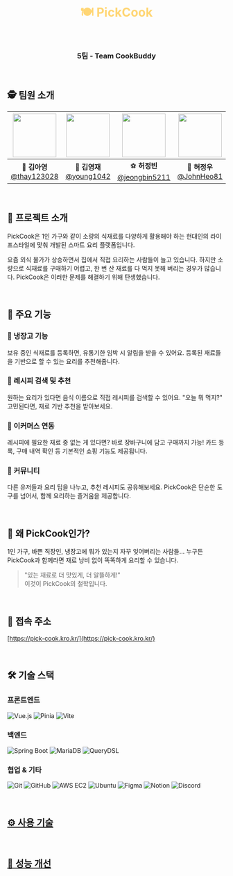 <br>

<h1 align="center" style="color: #FFD675;">🍽️ PickCook </h1><br>
<h3 align="center">5팀 - Team CookBuddy </h3><br>

## 🕵️ 팀원 소개

<div align="center">

| <img src="https://img3.daumcdn.net/thumb/R658x0.q70/?fname=http://t1.daumcdn.net/news/201707/25/seouleconomy/20170725083653488jtol.jpg" width="100" height="100"/> | <img src="https://encrypted-tbn0.gstatic.com/images?q=tbn:ANd9GcS7gEFr3b-5mhcz5mp8GNK41xQauma4MPL5nA&s" width="100" height="100"/> | <img src="https://i.namu.wiki/i/TQwZWqyeyNKMffr3p9A3Bxah_MmOR8das_6Pqr0zNfCWwQG-VjX4XyzdDSDtoW2MPcBnzFEhTVY1Ebm7lECvaw.webp" width="100" height="100"/> | <img src="https://i.namu.wiki/i/QJLpVKc_VfakfHP5IqhTMdGbflc4XkVSl-ggNZ4UElDl60JaMwyVrxw_ihyX12TRrurYDUxm5IbTqYqvVEruVg.webp" width="100" height="100"/> | <img src="https://i.pinimg.com/474x/71/c2/11/71c211b8f46513e77c33c2979e105436.jpg" width="100" height="100"/> |
| :----------------------------------------------------------------------------------------------------------------------------------------------------------------: | :--------------------------------------------------------------------------------------------------------------------------------: | :-----------------------------------------------------------------------------------------------------------------------------------------------------: | :-----------------------------------------------------------------------------------------------------------------------------------------------------: | :-----------------------------------------------------------------------------------------------------------: |
|                                                   🐰 **김아영**<br/>[@thay123028](https://github.com/thay123028)                                                   |                                    🧶 **김영재**<br/>[@young1042](https://github.com/young1042)                                    |                                           ⚽ **허정빈**<br/>[@jeongbin5211](https://github.com/jeongbin5211)                                            |                                              🤪 **허정우**<br/>[@JohnHeo81](https://github.com/JohnHeo81)                                               |                         🐢 **홍서연**<br/>[@seoyeon22](https://github.com/seoyeon22)                          |

</div>
<br>

## 📌 프로젝트 소개

PickCook은 1인 가구와 같이 소량의 식재료를 다양하게 활용해야 하는 현대인의 라이프스타일에 맞춰 개발된 스마트 요리 플랫폼입니다.

요즘 외식 물가가 상승하면서 집에서 직접 요리하는 사람들이 늘고 있습니다. 하지만 소량으로 식재료를 구매하기 어렵고, 한 번 산 재료를 다 먹지 못해 버리는 경우가 많습니다.
PickCook은 이러한 문제를 해결하기 위해 탄생했습니다.

<br/>

## 🥕 주요 기능

### 🔸 냉장고 기능 <br />

보유 중인 식재료를 등록하면, 유통기한 임박 시 알림을 받을 수 있어요.
등록된 재료들을 기반으로 할 수 있는 요리를 추천해줍니다.

### 🔸 레시피 검색 및 추천 <br />

원하는 요리가 있다면 음식 이름으로 직접 레시피를 검색할 수 있어요.
"오늘 뭐 먹지?" 고민된다면, 재료 기반 추천을 받아보세요.

### 🔸 이커머스 연동 <br />

레시피에 필요한 재료 중 없는 게 있다면? 바로 장바구니에 담고 구매까지 가능!
카드 등록, 구매 내역 확인 등 기본적인 쇼핑 기능도 제공됩니다.

### 🔸 커뮤니티 <br />

다른 유저들과 요리 팁을 나누고, 추천 레시피도 공유해보세요.
PickCook은 단순한 도구를 넘어서, 함께 요리하는 즐거움을 제공합니다.

<br />

## 🎯 왜 PickCook인가?

1인 가구, 바쁜 직장인, 냉장고에 뭐가 있는지 자꾸 잊어버리는 사람들…
누구든 PickCook과 함께라면 재료 낭비 없이 똑똑하게 요리할 수 있습니다.

<blockquote> 
"있는 재료로 더 맛있게, 더 알뜰하게!" <br/>
이것이 PickCook의 철학입니다.
</blockquote>

<br/>

## 🔗 접속 주소

[https://pick-cook.kro.kr/](https://pick-cook.kro.kr/)

<br/>

## 🛠️ 기술 스택

### 프론트엔드
![Vue.js](https://img.shields.io/badge/vue.js-%2335495e.svg?style=for-the-badge&logo=vuedotjs&logoColor=%234FC08D)
![Pinia](https://img.shields.io/badge/Pinia-ffd859?style=for-the-badge&logoColor=black)
![Vite](https://img.shields.io/badge/Vite-646CFF?style=for-the-badge&logo=vite&logoColor=white)

### 백엔드
![Spring Boot](https://img.shields.io/badge/Spring%20Boot-6DB33F?style=for-the-badge&logo=Spring%20Boot&logoColor=white)
![MariaDB](https://img.shields.io/badge/MariaDB-003545?style=for-the-badge&logo=MariaDB&logoColor=white)
![QueryDSL](https://img.shields.io/badge/QueryDSL-0769AD?style=for-the-badge&logoColor=white)

### 협업 & 기타
![Git](https://img.shields.io/badge/git-%23F05033.svg?style=for-the-badge&logo=git&logoColor=white)
![GitHub](https://img.shields.io/badge/github-%23121011.svg?style=for-the-badge&logo=github&logoColor=white)
![AWS EC2](https://img.shields.io/badge/Amazon%20EC2-FF9900?style=for-the-badge&logo=Amazon%20EC2&logoColor=white)
![Ubuntu](https://img.shields.io/badge/ubuntu-E95420?style=for-the-badge&logo=ubuntu&logoColor=FFFFFF)
![Figma](https://img.shields.io/badge/figma-F24E1E.svg?style=for-the-badge&logo=figma&logoColor=white)
![Notion](https://img.shields.io/badge/notion-000000.svg?style=for-the-badge&logo=notion&logoColor=white)
![Discord](https://img.shields.io/badge/Discord-5865F2.svg?style=for-the-badge&logo=discord&logoColor=white)


<br/>

## [⚙️ 사용 기술](https://github.com/beyond-sw-camp/be17-3rd-CookBuddy-PickCook/wiki/%EC%82%AC%EC%9A%A9-%EA%B8%B0%EC%88%A0)

<br/>

## [🔧 성능 개선](https://github.com/beyond-sw-camp/be17-3rd-CookBuddy-PickCook/wiki/%EC%84%B1%EB%8A%A5-%EA%B0%9C%EC%84%A0)
